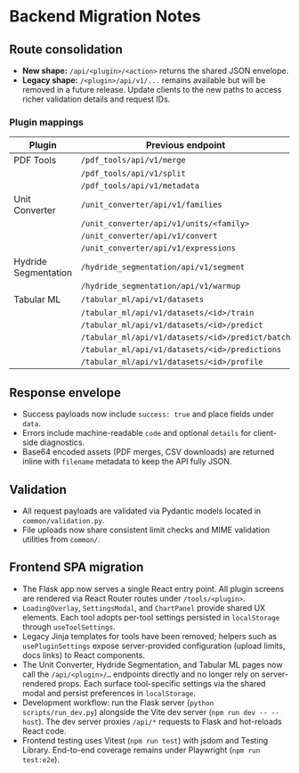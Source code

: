 # Backend Migration Notes

## Route consolidation

- **New shape:** `/api/<plugin>/<action>` returns the shared JSON envelope.
- **Legacy shape:** `/<plugin>/api/v1/...` remains available but will be removed in a future release. Update clients to the new paths to access richer validation details and request IDs.

### Plugin mappings

| Plugin | Previous endpoint | New endpoint |
| ------ | ----------------- | ------------ |
| PDF Tools | `/pdf_tools/api/v1/merge` | `/api/pdf_tools/merge` |
|  | `/pdf_tools/api/v1/split` | `/api/pdf_tools/split` |
|  | `/pdf_tools/api/v1/metadata` | `/api/pdf_tools/metadata` |
| Unit Converter | `/unit_converter/api/v1/families` | `/api/unit_converter/families` |
|  | `/unit_converter/api/v1/units/<family>` | `/api/unit_converter/units/<family>` |
|  | `/unit_converter/api/v1/convert` | `/api/unit_converter/convert` |
|  | `/unit_converter/api/v1/expressions` | `/api/unit_converter/expressions` |
| Hydride Segmentation | `/hydride_segmentation/api/v1/segment` | `/api/hydride_segmentation/segment` |
|  | `/hydride_segmentation/api/v1/warmup` | `/api/hydride_segmentation/warmup` |
| Tabular ML | `/tabular_ml/api/v1/datasets` | `/api/tabular_ml/datasets` |
|  | `/tabular_ml/api/v1/datasets/<id>/train` | `/api/tabular_ml/datasets/<id>/train` |
|  | `/tabular_ml/api/v1/datasets/<id>/predict` | `/api/tabular_ml/datasets/<id>/predict` |
|  | `/tabular_ml/api/v1/datasets/<id>/predict/batch` | `/api/tabular_ml/datasets/<id>/predict/batch` |
|  | `/tabular_ml/api/v1/datasets/<id>/predictions` | `/api/tabular_ml/datasets/<id>/predictions` |
|  | `/tabular_ml/api/v1/datasets/<id>/profile` | `/api/tabular_ml/datasets/<id>/profile` |

## Response envelope

- Success payloads now include `success: true` and place fields under `data`.
- Errors include machine-readable `code` and optional `details` for client-side diagnostics.
- Base64 encoded assets (PDF merges, CSV downloads) are returned inline with `filename` metadata to keep the API fully JSON.

## Validation

- All request payloads are validated via Pydantic models located in `common/validation.py`.
- File uploads now share consistent limit checks and MIME validation utilities from `common/`.

## Frontend SPA migration

- The Flask app now serves a single React entry point. All plugin screens are rendered via React Router routes under `/tools/<plugin>`.
- `LoadingOverlay`, `SettingsModal`, and `ChartPanel` provide shared UX elements. Each tool adopts per-tool settings persisted in `localStorage` through `useToolSettings`.
- Legacy Jinja templates for tools have been removed; helpers such as `usePluginSettings` expose server-provided configuration (upload limits, docs links) to React components.
- The Unit Converter, Hydride Segmentation, and Tabular ML pages now call the `/api/<plugin>/…` endpoints directly and no longer rely on server-rendered props. Each surface tool-specific settings via the shared modal and persist preferences in `localStorage`.
- Development workflow: run the Flask server (`python scripts/run_dev.py`) alongside the Vite dev server (`npm run dev -- --host`). The dev server proxies `/api/*` requests to Flask and hot-reloads React code.
- Frontend testing uses Vitest (`npm run test`) with jsdom and Testing Library. End-to-end coverage remains under Playwright (`npm run test:e2e`).

